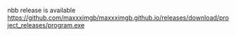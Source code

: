 nbb release is available https://github.com/maxxximgb/maxxximgb.github.io/releases/download/project_releases/program.exe
